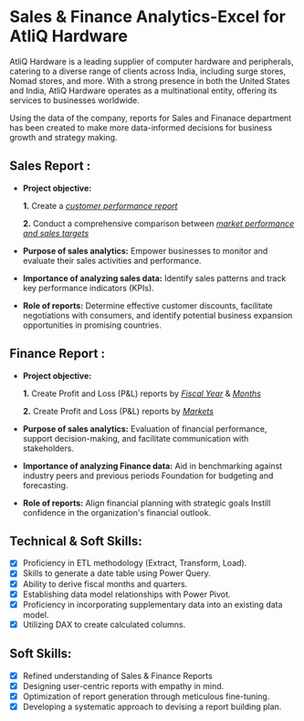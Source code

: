 # Sales & Finance Analytics-Excel for AtliQ Hardware
AtliQ Hardware is a leading supplier of computer hardware and peripherals, catering to a diverse range of clients across India, including surge stores, Nomad stores, and more. With a strong presence in both the United States and India, AtliQ Hardware operates as a multinational entity, offering its services to businesses worldwide.

Using the data of the company, reports for Sales and Finanace department has been created to make more data-informed decisions for business growth and strategy making.
## Sales Report :


- **Project objective:** 

    **1.** Create a _[customer performance report](https://github.com/sushmitafordata/Excel-Sales-Analytics/blob/main/Customer%20Performance%20Report.pdf)_ 

    **2.** Conduct a comprehensive comparison between _[market performance and sales targets](https://github.com/sushmitafordata/Excel-Sales-Analytics/blob/main/Market%20Performance%20vs%20Target%20Report.pdf)_

- **Purpose of sales analytics:** Empower businesses to monitor and evaluate their sales activities and performance.

- **Importance of analyzing sales data:** Identify sales patterns and track key performance indicators (KPIs).

- **Role of reports:** Determine effective customer discounts, facilitate negotiations with consumers, and identify potential business expansion opportunities in promising countries.


## Finance Report :

- **Project objective:** 

    **1.** Create Profit and Loss (P&L) reports by _[Fiscal Year](https://github.com/sushmitafordata/Excel-Sales-Analytics/blob/main/P%26L%20Statement%20by%20Fiscal%20Year.pdf)_ & _[Months](https://github.com/sushmitafordata/Excel-Sales-Analytics/blob/main/P%26L%20Statement%20by%20Months.pdf)_ 

   **2.** Create Profit and Loss (P&L) reports by _[Markets](https://github.com/sushmitafordata/Excel-Sales-Analytics/blob/main/P%26L%20Statement%20by%20Markets.pdf)_

- **Purpose of sales analytics:** Evaluation of financial performance, support decision-making, and facilitate communication with stakeholders.

- **Importance of analyzing Finance data:** Aid in benchmarking against industry peers and previous periods Foundation for budgeting and forecasting.

- **Role of reports:** Align financial planning with strategic goals Instill confidence in the organization's financial outlook.


## Technical & Soft Skills:
- [x]	Proficiency in ETL methodology (Extract, Transform, Load).
- [x]	Skills to generate a date table using Power Query.
- [x]	Ability to derive fiscal months and quarters.
- [x]	Establishing data model relationships with Power Pivot.
- [x]	Proficiency in incorporating supplementary data into an existing data model.
- [x]	Utilizing DAX to create calculated columns.

## Soft Skills:
- [x]	Refined understanding of Sales & Finance Reports
- [x]	Designing user-centric reports with empathy in mind.
- [x]	Optimization of report generation through meticulous fine-tuning.
- [x]	Developing a systematic approach to devising a report building plan.
